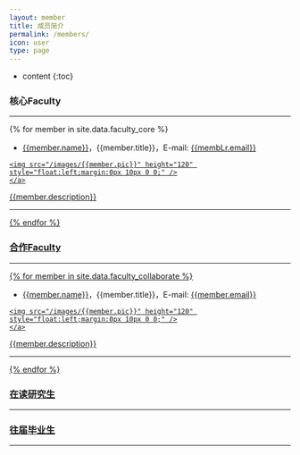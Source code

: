 ```yaml
---
layout: member
title: 成员简介
permalink: /members/
icon: user
type: page
---
```

* content
{:toc}

### 核心Faculty

---

{% for member in site.data.faculty_core %}
* [{{member.name}}](/members/{{member.short}})，{{member.title}}，E-mail: <a href="mailto:{{member.email}}">{{membLr.email}}</a>
<div class="captioned-img alignleft">
    <a href="/images/{{member.pic}}">

    <img src="/images/{{member.pic}}" height="120" style="float:left;margin:0px 10px 0 0;" />
    </a>
</div>
{{member.description}}

---
{% endfor %}

### 合作Faculty

---

{% for member in site.data.faculty_collaborate %}
* [{{member.name}}](/members/{{member.short}})，{{member.title}}，E-mail: <a href="mailto:{{member.email}}">{{member.email}}</a>
<div class="captioned-img alignleft">
    <a href="/images/{{member.pic}}">

    <img src="/images/{{member.pic}}" height="120" style="float:left;margin:0px 10px 0 0;" />
    </a>
</div>
{{member.description}}

---
{% endfor %}



### 在读研究生

---
<div class="grid1">
</div>

### 往届毕业生

---
<div class="grid">
</div>


<script src="{{ " /js/masonry.pkgd.min.js " | prepend: site.baseurl }}" charset="utf-8"></script>
<script type="text/javascript" charset="utf-8">
/* jshint asi:true */
//先等图片都加载完成
//再执行布局函数

/**
 * 执行主函数
 * @param  {[type]} function( [description]
 * @return {[type]}           [description]
 */
(function() {

  /**
     * 内容JSON
     */
  var demoContent = [
  {% for member in site.data.graduate %}
      {
          demo_link: '{{member.short}}',
          img_link: '/images/{{member.pic}}',
          //code_link: '',
          title: '{{member.name}}',
          core_tech: '{{member.title}}',
          description: '{{member.description}}'
      },
      {% endfor %}
  ];
  var demoContent1 = [
  {% for member in site.data.student %}
      {
          demo_link: '{{member.short}}',
          img_link: '/images/{{member.pic}}',
          //code_link: '',
          title: '{{member.name}}',
          core_tech: '{{member.title}}',
          description: '{{member.description}}'
      },
      {% endfor %}
  ];

  contentInit(demoContent,'.grid') //内容初始化
  contentInit(demoContent1,'.grid1')
  waitImgsLoad() //等待图片加载，并执行布局初始化
}());

/**
 * 内容初始化
 * @return {[type]} [description]
 */
function contentInit(content, grid) {
  var htmlStr = ''
  for (var i = 0; i < content.length; i++) {
    htmlStr += '<div class="grid-item">' + '   <a class="a-img" href="' + content[i].demo_link + '">' + '       <img src="' + content[i].img_link + '">' + '   </a>' + '   <h3 class="demo-title">' + '       <a href="' + content[i].demo_link + '">' + content[i].title + '</a>' + '   </h3>' + '   <h6>' + content[i].core_tech + '</h6>' + '   <p>' + content[i].description +  '   </p>' + '</div>'
  }
  var grid = document.querySelector(grid)
  grid.insertAdjacentHTML('afterbegin', htmlStr)
}

/**
 * 等待图片加载
 * @return {[type]} [description]
 */
function waitImgsLoad() {
  var imgs = document.querySelectorAll('.grid img')
  var totalImgs = imgs.length
  var count = 0
  //console.log(imgs)
  for (var i = 0; i < totalImgs; i++) {
    if (imgs[i].complete) {
      //console.log('complete');
      count++
    } else {
      imgs[i].onload = function() {
        // alert('onload')
        count++
        //console.log('onload' + count)
        if (count == totalImgs) {
          //console.log('onload---bbbbbbbb')
          initGrid()
        }
      }
    }
  }
  if (count == totalImgs) {
    //console.log('---bbbbbbbb')
    initGrid()
  }
}

/**
 * 初始化栅格布局
 * @return {[type]} [description]
 */

function initGrid() {
  var msnry = new Masonry('.grid', {
    // options
    itemSelector: '.grid-item',
    columnWidth: 180,
    isFitWidth: true,
    gutter: 20
  })
  var msnry1 = new Masonry('.grid1', {
    // options
    itemSelector: '.grid-item',
    columnWidth: 180,
    isFitWidth: true,
    gutter: 20
  })
}

</script>
